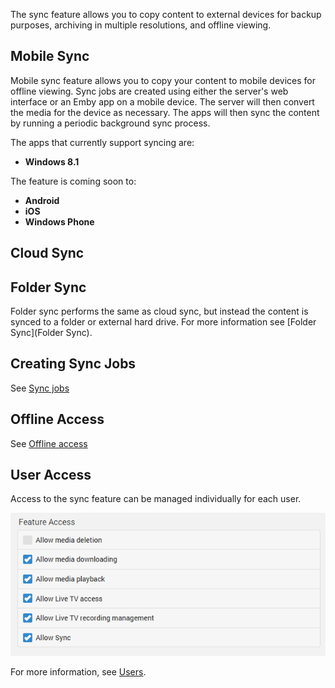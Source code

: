 The sync feature allows you to copy content to external devices for backup purposes, archiving in multiple resolutions, and offline viewing.

## Mobile Sync

Mobile sync feature allows you to copy your content to mobile devices for offline viewing. Sync jobs are created using either the server's web interface or an Emby app on a mobile device. The server will then convert the media for the device as necessary. The apps will then sync the content by running a periodic background sync process.

The apps that currently support syncing are:

* **Windows 8.1**

The feature is coming soon to:

* **Android**
* **iOS**
* **Windows Phone**

## Cloud Sync

## Folder Sync

Folder sync performs the same as cloud sync, but instead the content is synced to a folder or external hard drive. For more information see [Folder Sync](Folder Sync).

## Creating Sync Jobs

See [Sync jobs](Sync-Jobs)

## Offline Access

See [Offline access](Offline-Access)

## User Access

Access to the sync feature can be managed individually for each user. 

![](images/server/users21.png)

For more information, see [Users](Users).